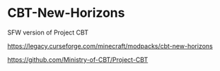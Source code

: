# CBT-New-Horizons
SFW version of Project CBT

https://legacy.curseforge.com/minecraft/modpacks/cbt-new-horizons

https://github.com/Ministry-of-CBT/Project-CBT
